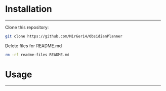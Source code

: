 # Installation
---
Clone this repository:
```bash
git clone https://github.com/MirGer14/ObsidianPlanner
```
Delete files for README.md
```bash
rm -rf readme-files README.md
```

# Usage
---